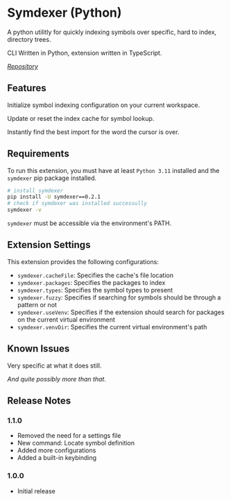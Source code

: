 # Symdexer (Python)

A python utilitly for quickly indexing symbols over specific, hard to index, directory trees.

CLI Written in Python, extension written in TypeScript.

*[Repository](https://github.com/antimach/symdexer)*

## Features

Initialize symbol indexing configuration on your current workspace.

Update or reset the index cache for symbol lookup.

Instantly find the best import for the word the cursor is over.

## Requirements

To run this extension, you must have at least `Python 3.11` installed and the
`symdexer` pip package installed.

```sh
# install symdexer
pip install -U symdexer==0.2.1
# check if symdexer was installed successully
symdexer -v
```

`symdexer` must be accessible via the environment's PATH.

## Extension Settings

This extension provides the following configurations:

* `symdexer.cacheFile`: Specifies the cache's file location
* `symdexer.packages`: Specifies the packages to index
* `symdexer.types`: Specifies the symbol types to present
* `symdexer.fuzzy`: Specifies if searching for symbols should be through a pattern or not
* `symdexer.useVenv`: Specifies if the extension should search for packages on the current virtual environment
* `symdexer.venvDir`: Specifies the current virtual environment's path

## Known Issues

Very specific at what it does still.

*And quite possibly more than that*.

## Release Notes

### 1.1.0

* Removed the need for a settings file
* New command: Locate symbol definition
* Added more configurations
* Added a built-in keybinding

### 1.0.0

* Initial release
